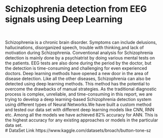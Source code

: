 # Schizophrenia detection from EEG signals using Deep Learning

<br>
<p> Schizophrenia is a chronic brain disorder. Symptoms can include delusions, hallucinations, disorganized speech, trouble with thinking,and lack of motivation during Schizophrenia. Conventional analysis for Schizophrenia detection is mainly done by a psychiatrist by doing various mental tests on the patients. EEG tests are also done during the period by the doctor, but the detection is time-consuming and challenging for even experienced doctors. Deep learning methods have opened a new door in the area of disease detection. Like all the other diseases, Schizophrenia can also be detected using deep learning methods. This method has the potential to overcome the drawbacks of manual strategies. As the traditional diagnostic process is complex, unreliable, and time-consuming in this report, we are trying to develop a deep learning-based Schizophrenia detection system using different types of Neural Networks.We have built a custom method and tested our data set with different deep learning models like CNN, RNN etc. Among all the models we have achieved 82% accuracy for ANN. This is the highest accuracy for any existing approaches or models in the particular data set.

<br>
# DataSet Link
https://www.kaggle.com/datasets/broach/button-tone-sz
